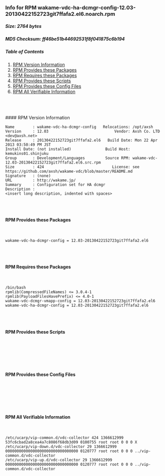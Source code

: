 ### Info for RPM wakame-vdc-ha-dcmgr-config-12.03-20130422152723git7ffafa2.el6.noarch.rpm  
##### Size: 2764 bytes  
##### MD5 Checksum: ff46be51b44692531f8f041875c6b194  
##### Table of Contents  
1. [RPM Version Information](#version)  
2. [RPM Provides these Packages ](#provides)  
3. [RPM Requires these Packages](#requires)  
4. [RPM Provides these Scripts](#scripts)  
5. [RPM Provides these Config Files](#config)  
6. [RPM All Verifiable Information](#verifiable)  
&nbsp;  
&nbsp;  
&nbsp;  
<a name="version" />
#### RPM Version Information  
&nbsp;  

```  
Name        : wakame-vdc-ha-dcmgr-config   Relocations: /opt/axsh 
Version     : 12.03                             Vendor: Axsh Co. LTD <dev@axsh.net>
Release     : 20130422152723git7ffafa2.el6   Build Date: Mon 22 Apr 2013 03:50:49 PM JST
Install Date: (not installed)               Build Host: kemukins01.shinjuku
Group       : Development/Languages         Source RPM: wakame-vdc-12.03-20130422152723git7ffafa2.el6.src.rpm
Size        : 424                              License: see https://github.com/axsh/wakame-vdc/blob/master/README.md
Signature   : (none)
URL         : http://wakame.jp/
Summary     : Configuration set for HA dcmgr
Description :
<insert long description, indented with spaces>
```  

&nbsp;  
&nbsp;  
<a name="provides" />
#### RPM Provides these Packages  
&nbsp;  

```  
wakame-vdc-ha-dcmgr-config = 12.03-20130422152723git7ffafa2.el6
```  

&nbsp;  
&nbsp;  
<a name="requires" />
#### RPM Requires these Packages  
&nbsp;  

```  
/bin/bash  
rpmlib(CompressedFileNames) <= 3.0.4-1
rpmlib(PayloadFilesHavePrefix) <= 4.0-1
wakame-vdc-dcmgr-vmapp-config = 12.03-20130422152723git7ffafa2.el6
wakame-vdc-ha-dcmgr-config = 12.03-20130422152723git7ffafa2.el6
```  

&nbsp;  
&nbsp;  
<a name="scripts" />
#### RPM Provides these Scripts  
&nbsp;  

```  
```  

&nbsp;  
&nbsp;  
<a name="config" />
#### RPM Provides these Config Files  
&nbsp;  

```  
```  

&nbsp;  
&nbsp;  
<a name="verifiable" />
#### RPM All Verifiable Information  
&nbsp;  

```  
/etc/ucarp/vip-common.d/vdc-collector 424 1366612999 53fc6cbad2a8cea4a7c8086f68db3d09 0100755 root root 0 0 0 X
/etc/ucarp/vip-down.d/vdc-collector 29 1366612999 00000000000000000000000000000000 0120777 root root 0 0 0 ../vip-common.d/vdc-collector
/etc/ucarp/vip-up.d/vdc-collector 29 1366612999 00000000000000000000000000000000 0120777 root root 0 0 0 ../vip-common.d/vdc-collector
```  

&nbsp;  

